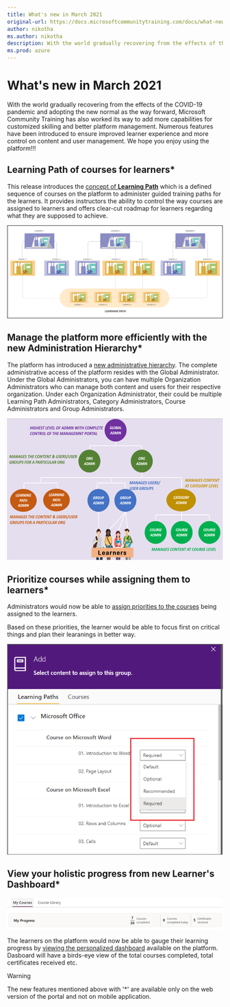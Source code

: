 ```yaml
---
title: What's new in March 2021
original-url: https://docs.microsoftcommunitytraining.com/docs/what-new-in-march-2021
author: nikotha
ms.author: nikotha
description: With the world gradually recovering from the effects of the COVID-19 pandemic and adopting the new normal as the way forward, Microsoft Community Training has also worked its way to add more capabilities for customized skilling and better platform management.
ms.prod: azure
---
```


# What's new in March 2021

With the world gradually recovering from the effects of the COVID-19 pandemic and adopting the new normal as the way forward, Microsoft Community Training has also worked its way to add more capabilities for customized skilling and better platform management. Numerous features have been introduced to ensure improved learner experience and more control on content and user management. We hope you enjoy using the platform!!!

## Learning Path of courses for learners*
This release introduces the [concept of **Learning Path**](../../content-management/create-content/create-learning-path/2_create-a-learning-path.md) which is a defined sequence of courses on the platform to administer guided training paths for the learners. It provides instructors the ability to control the way courses are assigned to learners and offers clear-cut roadmap for learners regarding what they are supposed to achieve.

![Course Management - Learning path](../../media/Course%20Management%20-%20Learning%20path.png)

## Manage the platform more efficiently with the new Administration Hierarchy*
The platform has introduced a [new administrative hierarchy](../../get-started/3_user-role-and-management-portal-overview.md#types-of-user-personas-in-microsoft-community-training-platform). The complete administrative access of the platform resides with the Global Administrator. Under the Global Administrators, you can have multiple Organization Administrators who can manage both content and users for their respective organization. Under each Organization Administrator, their could be multiple Learning Path Administrators, Category Administrators, Course Administrators and Group Administrators.

![GetStarted - Role Hierarchy](../../media/GetStarted%20-%20Role%20Hierarchy.png)

## Prioritize courses while assigning them to learners*
Administrators would now be able to [assign priorities to the courses](../../user-management/manage-users/2_assign-content-to-group-users.md) being assigned to the learners. 

Based on these priorities, the learner would be able to focus first on critical things and plan their learanings in better way.

![User Management - Manage User - Add Priority1](../../media/User%20Management%20-%20Manage%20User%20-%20Add%20Priority1.png)

## View your holistic progress from new Learner's Dashboard*

![View your holistic progress from new Learner's Dashboard](../../media/image%28415%29.png)

The learners on the platform would now be able to gauge their learning progress by [viewing the personalized dashboard](../../learner-experience/2_web-app#step-5-view-progress.md) available on the platform. Dasboard will have a birds-eye view of the total courses completed, total certificates received etc.

> [!WARNING]
> The new features mentioned above with '*' are available only on the web version of the portal and not on mobile application.